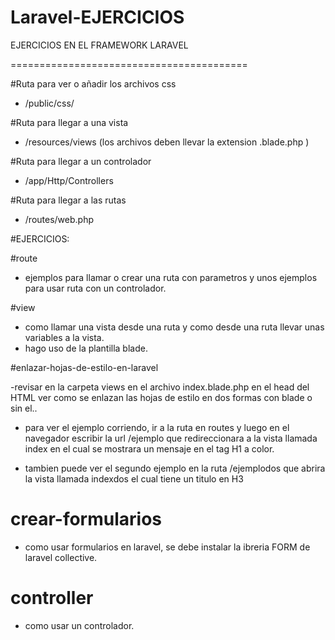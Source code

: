 # Laravel-EJERCICIOS
EJERCICIOS EN EL FRAMEWORK LARAVEL

=========================================

#Ruta para ver o añadir los archivos css

- /public/css/

#Ruta para llegar a una vista  

- /resources/views (los archivos deben llevar la extension .blade.php )

#Ruta para llegar a un controlador 

- /app/Http/Controllers 

#Ruta para llegar a las rutas

- /routes/web.php



#EJERCICIOS:

#route 

- ejemplos para llamar o crear una ruta con parametros y unos ejemplos para usar ruta con un controlador.

#view  

- como llamar una vista desde una ruta y como desde una ruta llevar unas variables a la vista.
- hago uso de la plantilla blade.

#enlazar-hojas-de-estilo-en-laravel 

-revisar en la carpeta views en el archivo index.blade.php en el head del HTML ver como se enlazan las hojas de estilo en dos formas con blade o sin el..

- para ver el ejemplo corriendo, ir a la ruta en routes y luego en el navegador escribir la url /ejemplo que redireccionara a la vista llamada index en el cual se mostrara un mensaje en el tag H1 a color. 

- tambien puede ver el segundo ejemplo en la ruta /ejemplodos  que abrira la vista llamada indexdos el cual tiene un titulo en H3


# crear-formularios 

- como usar formularios en laravel, se debe instalar la ibreria FORM de laravel collective.

# controller 

- como usar un controlador.










